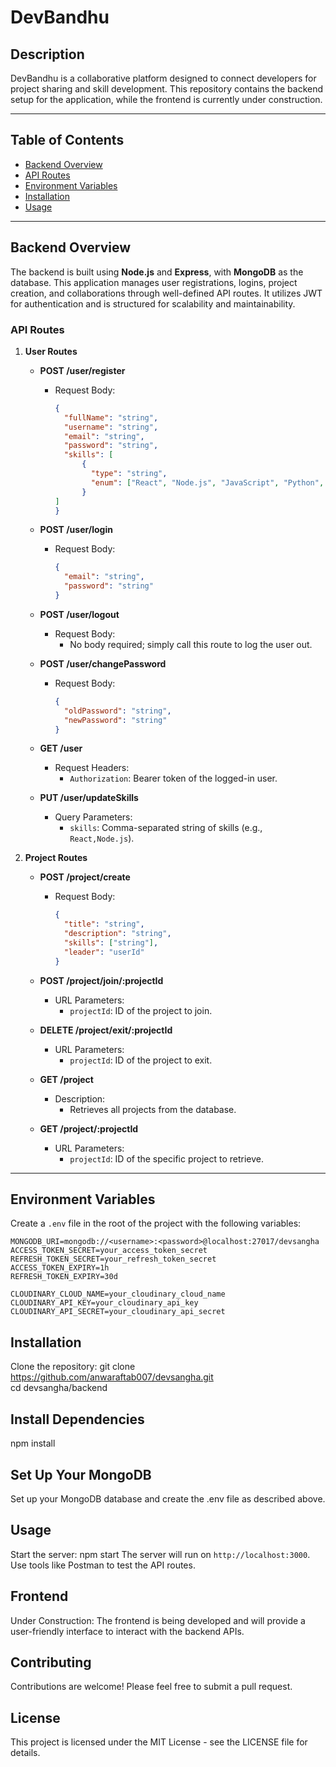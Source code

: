 # DevBandhu

## Description
DevBandhu is a collaborative platform designed to connect developers for project sharing and skill development. This repository contains the backend setup for the application, while the frontend is currently under construction.

---

## Table of Contents
- [Backend Overview](#backend-overview)
- [API Routes](#api-routes)
- [Environment Variables](#environment-variables)
- [Installation](#installation)
- [Usage](#usage)

---

## Backend Overview

The backend is built using **Node.js** and **Express**, with **MongoDB** as the database. This application manages user registrations, logins, project creation, and collaborations through well-defined API routes. It utilizes JWT for authentication and is structured for scalability and maintainability.

### API Routes

1. **User Routes**
   - **POST /user/register**  
     - Request Body:
       ```json
       {
         "fullName": "string",
         "username": "string",
         "email": "string",
         "password": "string",
         "skills": [
             {
               "type": "string",
               "enum": ["React", "Node.js", "JavaScript", "Python", "Java", "C#", "Ruby", "Go", "PHP", "Django"]
             }
       ]
       }
       ```

   - **POST /user/login**  
     - Request Body:
       ```json
       {
         "email": "string",
         "password": "string"
       }
       ```

   - **POST /user/logout**  
     - Request Body:
       - No body required; simply call this route to log the user out.

   - **POST /user/changePassword**  
     - Request Body:
       ```json
       {
         "oldPassword": "string",
         "newPassword": "string"
       }
       ```

   - **GET /user**  
     - Request Headers:
       - `Authorization`: Bearer token of the logged-in user.

   - **PUT /user/updateSkills**  
     - Query Parameters:
       - `skills`: Comma-separated string of skills (e.g., `React,Node.js`).

2. **Project Routes**
   - **POST /project/create**  
     - Request Body:
       ```json
       {
         "title": "string",
         "description": "string",
         "skills": ["string"],
         "leader": "userId"
       }
       ```

   - **POST /project/join/:projectId**  
     - URL Parameters:
       - `projectId`: ID of the project to join.

   - **DELETE /project/exit/:projectId**  
     - URL Parameters:
       - `projectId`: ID of the project to exit.

   - **GET /project**  
     - Description:  
       - Retrieves all projects from the database.

   - **GET /project/:projectId**  
     - URL Parameters:  
       - `projectId`: ID of the specific project to retrieve.



---

## Environment Variables

Create a `.env` file in the root of the project with the following variables:

```plaintext
MONGODB_URI=mongodb://<username>:<password>@localhost:27017/devsangha
ACCESS_TOKEN_SECRET=your_access_token_secret
REFRESH_TOKEN_SECRET=your_refresh_token_secret
ACCESS_TOKEN_EXPIRY=1h
REFRESH_TOKEN_EXPIRY=30d

CLOUDINARY_CLOUD_NAME=your_cloudinary_cloud_name
CLOUDINARY_API_KEY=your_cloudinary_api_key
CLOUDINARY_API_SECRET=your_cloudinary_api_secret
```


## **Installation**

Clone the repository: git clone https://github.com/anwaraftab007/devsangha.git</br>
cd devsangha/backend

## **Install Dependencies**

npm install

## **Set Up Your MongoDB**

Set up your MongoDB database and create the .env file as described above.

## **Usage**

Start the server: npm start
The server will run on `http://localhost:3000`. Use tools like Postman to test the API routes.

## **Frontend**

Under Construction: The frontend is being developed and will provide a user-friendly interface to interact with the backend APIs.

## **Contributing**

Contributions are welcome! Please feel free to submit a pull request.

## **License**

This project is licensed under the MIT License - see the LICENSE file for details.

